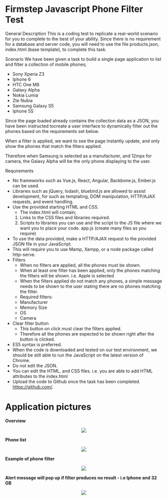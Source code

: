 # Firmstep Javascript Phone Filter Test

General Description
This is a coding test to replicate a real-world scenario for you to complete to the best of your ability.
Since there is no requirement for a database and server code, you will need to use the file
products.json, index.html (base template), to complete this task.

Scenario
We have been given a task to build a single page application to list and filter a collection of mobile phones;
- Sony Xperia Z3
- Iphone 6
- HTC One M8
- Galaxy Alpha
- Nokia Lumia
- Zte Nubia
- Samsung Galaxy S5
- Iphone 5S

Since the page loaded already contains the collection data as a JSON, you have been instructed tocreate a user interface to dynamically filter out the phones based on the requirements set below.

When a filter is applied, we want to see the page instantly update, and only show the phones that match the filters applied.

Therefore when Samsung is selected as a manufacturer, and 12mpx for camera, the Galaxy Alpha will be the only phone displaying to the user.

Requirements
- No frameworks such as Vue.js, React, Angular, Backbone.js, Ember.js can be used.
- Libraries such as jQuery, lodash, bluebird.js are allowed to assist development, for such as templating, DOM manipulation, HTTP/AJAX requests, and event handling.
- Use the provided starting HTML and CSS.
	- The index.html will contain;
	1. Links to the CSS files and libraries required.
	2. Scripts to libraries you can use and the script to the JS file where we want you to place your code. app.js (create many files as you require)
- To use the data provided, make a HTTP/AJAX request to the provided JSON file in your JavaScript.
- This will require you to use Mamp, Xampp, or a node package called http-serve.
- Filters
	- When no filters are applied, all the phones must be shown.
	- When at least one filter has been applied, only the phones matching the filters will be shown. i.e. Apple is selected
	- When the filters applied do not match any phones, a simple message needs to be shown to the user stating there are no phones matching the filter.
	- Required filters:
	- Manufacturer
	- Memory Size
	- OS
	- Camera
- Clear filter button
	- This button on click must clear the filters applied.
	- Therefore all the phones are expected to be shown right after the button is clicked.
- ES5 syntax is preferred.
- When the code is downloaded and tested on our test environment, we should be still able to run the JavaScript on the latest version of Chrome.
- Do not edit the JSON.
- You can edit the HTML, and CSS files. i.e. you are able to add HTML attributes to the index.html
- Upload the code to Github once the task has been completed. https://github.com/.

# Application pictures

**Overview** 
<p align="center"><img src="https://image.ibb.co/hhynuG/firmstep1.jpg"></p>

**Phone list**
<p align="center"><img src="https://image.ibb.co/de58ZG/firmstep2.jpg"></p>

**Example of phone filter**
<p align="center"><img src="https://image.ibb.co/dfFaEG/firmstep3.jpg"></p>

**Alert message will pop up if filter produces no result - i.e Iphone and 32 GB**
<p align="center"><img src="https://image.ibb.co/fJWt1w/firmstep4.jpg"></p>



